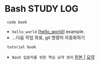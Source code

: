 # Bash STUDY LOG

     code book
+ ```hello_world``` [[hello_world]] example.
+ ...다음 작업 목표, git 명령어 자동화하기

[hello_world]: /code_book/do_hello.md


     tutorial book
+ ``` Bash 입문자를 위한 핵심 요약 정리 ``` [ 원본 ] | [ 요약 ]

[ 원본 ]: https://blog.gaerae.com/2015/01/bash-hello-world.html
[ 요약 ]: ..